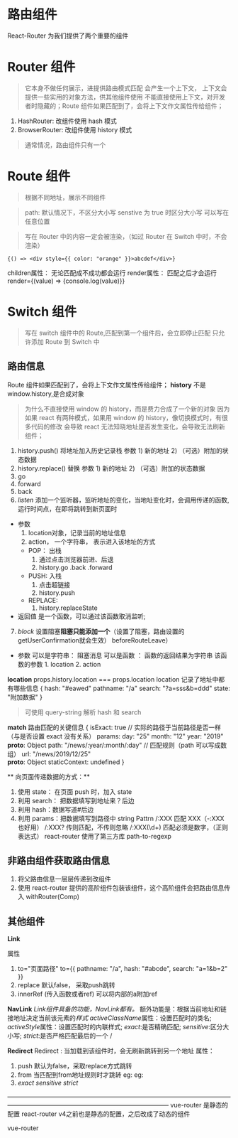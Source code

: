 # 路由组件

React-Router 为我们提供了两个重要的组件

# Router 组件

> 它本身不做任何展示，进提供路由模式匹配
> 会产生一个上下文， 上下文会提供一些实用的对象方法，供其他组件使用
> 不能直接使用上下文，对开发者时隐藏的；Route 组件如果匹配到了，会将上下文作文属性传给组件；

1. HashRouter: 改组件使用 hash 模式
2. BrowserRouter: 改组件使用 history 模式

> 通常情况，路由组件只有一个

# Route 组件

> 根据不同地址，展示不同组件

<route path="匹配的路径" component="要显示的组件"/>

> path: 默认情况下，不区分大小写 senstive 为 true 时区分大小写
> 可以写在任意位置

> 写在 Router 中的内容一定会被渲染，（如过 Router 在 Switch 中时，不会渲染）
> <Route path="/content">

    {() => <div style={{ color: "orange" }}>abcdef</div>}

  </Route>
children属性： 无论匹配成不成功都会运行
render属性：  匹配之后才会运行
render={(value) => {console.log(value)}}

# Switch 组件

> 写在 switch 组件中的 Route,匹配到第一个组件后，会立即停止匹配
> 只允许添加 Route 到 Switch 中

## 路由信息

Route 组件如果匹配到了，会将上下文作文属性传给组件；
**history**
不是 window.history,是合成对象

> 为什么不直接使用 window 的 history，而是费力合成了一个新的对象
> 因为如果 react 有两种模式，如果用 window 的 history，像切换模式时，有很多代码的修改
> 会导致 react 无法知晓地址是否发生变化，会导致无法刷新组件；

1. history.push() 将地址加入历史记录栈
   参数 1) 新的地址 2) （可选）附加的状态数据
2. history.replace() 替换
   参数 1) 新的地址 2) （可选）附加的状态数据
3. go
4. forward
5. back
6. *listen* 添加一个监听器，监听地址的变化，当地址变化时，会调用传递的函数, 
  运行时间点，在即将跳转到新页面时
  - 参数
    1. location对象，记录当前的地址信息
    2. action， 一个字符串， 表示进入该地址的方式
      - POP： 出栈
        1. 通过点击浏览器前进、后退
        2. history.go  .back .forward
      - PUSH: 入栈
        1. 点击超链接
        2. history.push
      - REPLACE:
        1. history.replaceState
  - 返回值
    是一个函数，可以通过该函数取消监听;
7. *block*  设置阻塞**阻塞只能添加一个**（设置了阻塞，路由设置的getUserConfirmation就会生效） beforeRouteLeave）
  - 参数
    可以是字符串： 阻塞消息
    可以是函数 ： 函数的返回结果为字符串
        该函数的参数
          1. location
          2. action
  
   **location**
   props.history.location === props.location
   location 记录了地址中都有哪些信息
   {
   hash: "#eawed"
   pathname: "/a"
   search: "?a=sss&b=ddd"
   state: "附加数据"
   }
   > 可使用 query-string 解析 hash 和 search

**match**
路由匹配的关键信息
{
isExact: true // 实际的路径于当前路径是否一样（与是否设置 exact 没有关系）
params:
day: "25"
month: "12"
year: "2019"
**proto**: Object
path: "/news/:year/:month/:day" // 匹配规则（path 可以写成数组）
url: "/news/2019/12/25"  
 **proto**: Object
staticContext: undefined
}

** 向页面传递数据的方式：**

1. 使用 state： 在页面 push 时，加入 state
2. 利用 search： 把数据填写到地址来？后边
3. 利用 hash：数据写道#后边
4. 利用 params：把数据填写到路径中
   <Route path="/news/:year/:month/:day" exact component={News}></Route>
   string Pattrn /:XXX 匹配 XXX（-:XXX 也好用）
   /:XXX? 传则匹配，不传则忽略
   /:XXX(\d+) 匹配必须是数字，（正则表达式）
   react-router 使用了第三方库 path-to-regexp

## 非路由组件获取路由信息

1. 将父路由信息一层层传递到改组件
2. 使用 react-router 提供的高阶组件包装该组件，这个高阶组件会把路由信息传入 withRouter(Comp)

## 其他组件

**Link**

属性

1. to="页面路径"
   to={{
      pathname: "/a",
      hash: "#abcde",
      search: "a=1&b=2"
  }}
2. replace 
  默认false， 采取push跳转
3. innerRef (传入函数或者ref)
  可以将内部的a附加ref

**NavLink**
*Link组件具备的功能，NavLink都有。*
额外功能是：根据当前地址和链接地址决定当前该元素的*样式*
*activeClassName*属性：设置匹配时的类名;
*activeStyle*属性：设置匹配时的内联样式;
*exact*:是否精确匹配;
*sensitive*:区分大小写;
*strict*:是否严格匹配最后的一个 /

**Redirect**
Redirect : 当加载到该组件时，会无刷新跳转到另一个地址
属性：
1. push
  默认为false，采取replace方式跳转
2. from
  当匹配到from地址规则时才跳转
  eg: <Redirect from="/abc" to="/a"></Redirect>
  eg: <Redirect from="/abc/:id" to="/a"></Redirect>
3. *exact* *sensitive* *strict*

——————————————————————————————————————————————————————————————
vue-router 是静态的配置
react-router v4之前也是静态的配置，之后改成了动态的组件

vue-router
